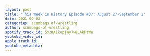 ```yaml
---
layout: post
title: "This Week in History Episode #37: August 27-September 2"
date: 2021-09-02
categories: scumbags-of-wrestling
author: scumbags-of-wrestling
spotify_track_id: 5x20A1kopjWy7w8LAkPtWe
youtube_video_id: 
apple_track_id: 
youtube_metadata: 
---
```

